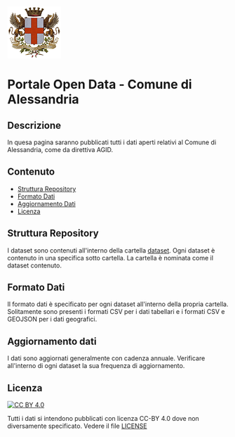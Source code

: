 <div align="left">
<img width="122" height="118" src="img/stemma-trasparente-piccolo.png">
</div>

# Portale Open Data - Comune di Alessandria

## Descrizione
In quesa pagina saranno pubblicati tutti i dati aperti relativi
al Comune di Alessandria, come da direttiva AGID.

## Contenuto
- [Struttura Repository](#struttura-repository) 
- [Formato Dati](#formato-dati)
- [Aggiornamento Dati](#aggiornamento-dati)
- [Licenza](#licenza)

## Struttura Repository
I dataset sono contenuti all'interno della cartella [dataset](dataset).
Ogni dataset è contenuto in una specifica sotto cartella.
La cartella è nominata come il dataset contenuto.

## Formato Dati
Il formato dati è specificato per ogni dataset
all'interno della propria cartella.
Solitamente sono presenti i formati CSV per i dati tabellari
e i formati CSV e GEOJSON per i dati geografici.

## Aggiornamento dati
I dati sono aggiornati generalmente con cadenza annuale.
Verificare all'interno di ogni dataset la sua frequenza di aggiornamento.

## Licenza
[cc-by]: http://creativecommons.org/licenses/by/4.0/
[cc-by-shield]: https://img.shields.io/badge/License-CC%20BY%204.0-lightgrey.svg

[![CC BY 4.0][cc-by-shield]][cc-by]

Tutti i dati si intendono pubblicati con licenza CC-BY 4.0 dove
non diversamente specificato.
Vedere il file [LICENSE](./LICENSE)
